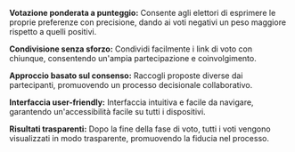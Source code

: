 **Votazione ponderata a punteggio:** Consente agli elettori di esprimere le proprie preferenze con precisione, dando ai voti negativi un peso maggiore rispetto a quelli positivi.

**Condivisione senza sforzo:** Condividi facilmente i link di voto con chiunque, consentendo un'ampia partecipazione e coinvolgimento.

**Approccio basato sul consenso:** Raccogli proposte diverse dai partecipanti, promuovendo un processo decisionale collaborativo.

**Interfaccia user-friendly:**  Interfaccia intuitiva e facile da navigare, garantendo un'accessibilità facile su tutti i dispositivi.

**Risultati trasparenti:** Dopo la fine della fase di voto, tutti i voti vengono visualizzati in modo trasparente, promuovendo la fiducia nel processo.
